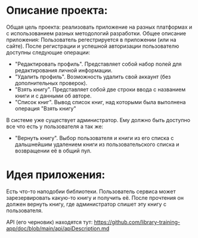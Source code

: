# Описание проекта:
Общая цель проекта: реализовать приложение на разных платформах и с использованием разных методологий разработки.
Общее описание приложения: Пользователь регестрируется в приложении (или на сайте). После регистрации и 
успешной авторизации пользователю доступны следующие операции:
- "Редактировать профиль". Представляет собой набор полей для редактирования личной информации.
- "Удалить профиль". Возможность удалить свой аккаунт (без дополнительных проверок).
- "Взять книгу". Представляет собой две строки ввода с названием книги и с данными об авторе.
- "Список книг". Вывод список книг, над которыми была выполнена операция "Взять книгу"

В системе уже существует администратор. Ему должно быть доступно все что есть у пользователя а так же:
- "Вернуть книгу". Выбор пользователя и книги из его списка с дальшнейшим удалением книги из пользовательского 
списка и возвращении её в общий пул.

# Идея приложения: 
Есть что-то наподобии библиотеки. Пользователь сервиса может зарезервировать какую-то книгу и получить её. 
После прочтения он должен вернуть книгу, где администратор спишет эту книгу с пользователя.

API (его черновик) находятся тут: https://github.com/library-training-app/doc/blob/main/api/apiDescription.md
